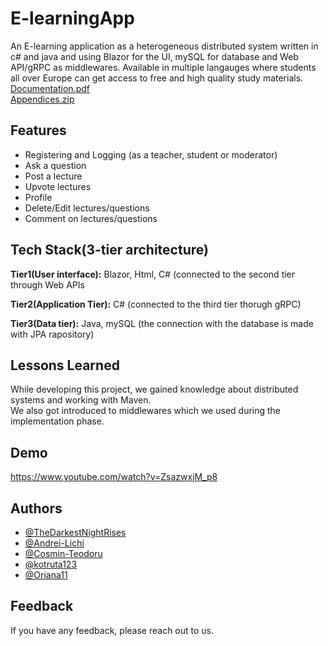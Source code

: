 # E-learningApp
An E-learning application as a heterogeneous distributed system written in c# and java and using Blazor for the UI, mySQL for database and Web API/gRPC as middlewares. Available in multiple langauges where students all over Europe can get access to free and high quality study materials.
<br>
[Documentation.pdf](https://github.com/Andrei-Lichi/E-learningApp/files/10439966/ProjectAndProcessReport.pdf)
<br>
[Appendices.zip](https://github.com/Andrei-Lichi/E-learningApp/files/10439965/Appendices.zip)


## Features

- Registering and Logging (as a teacher, student or moderator)
- Ask a question
- Post a lecture
- Upvote lectures
- Profile
- Delete/Edit lectures/questions
- Comment on lectures/questions


## Tech Stack(3-tier architecture)


**Tier1(User interface):** Blazor, Html, C#  (connected to the second tier through Web APIs

**Tier2(Application Tier):** C# (connected to the third tier thorugh gRPC)

**Tier3(Data tier):** Java, mySQL (the connection with the database is made with JPA rapository)


## Lessons Learned

While developing this project, we gained knowledge about distributed systems and working with Maven.<br>
We also got introduced to middlewares which we used during the implementation phase.

## Demo

https://www.youtube.com/watch?v=ZsazwxjM_p8


## Authors

- [@TheDarkestNightRises](https://github.com/TheDarkestNightRises/)
- [@Andrei-Lichi](https://github.com/Andrei-Lichi/)
- [@Cosmin-Teodoru](https://github.com/Cosmin-Teodoru/)
- [@kotruta123](https://github.com/kotruta123)
- [@Oriana11](https://github.com/Oriana11)
## Feedback

If you have any feedback, please reach out to us.
